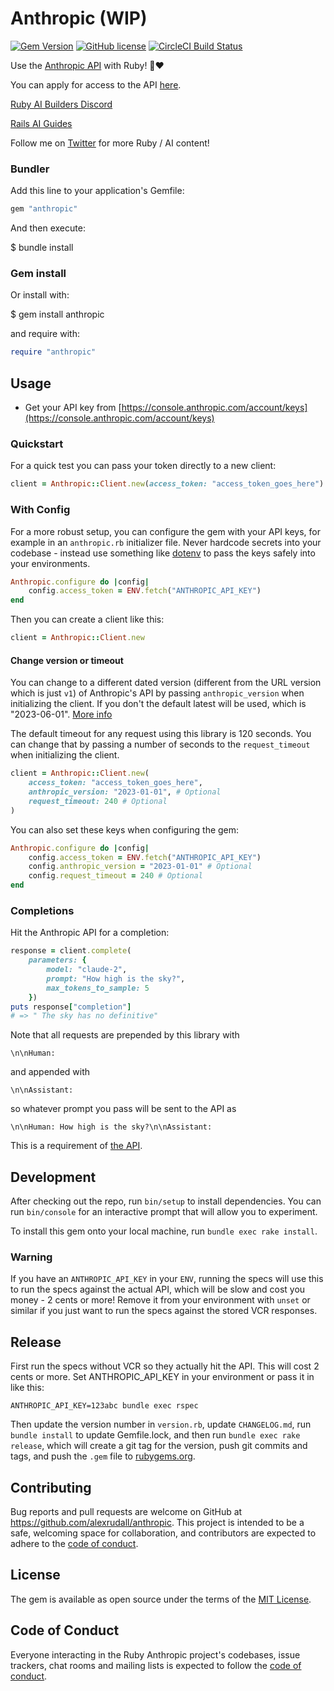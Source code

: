 # Anthropic (WIP)

[![Gem Version](https://badge.fury.io/rb/anthropic.svg)](https://badge.fury.io/rb/anthropic)
[![GitHub license](https://img.shields.io/badge/license-MIT-blue.svg)](https://github.com/alexrudall/anthropic/blob/main/LICENSE.txt)
[![CircleCI Build Status](https://circleci.com/gh/alexrudall/anthropic.svg?style=shield)](https://circleci.com/gh/alexrudall/anthropic)

Use the [Anthropic API](https://docs.anthropic.com/claude/reference/getting-started-with-the-api) with Ruby! 🌌❤️

You can apply for access to the API [here](https://docs.anthropic.com/claude/docs/getting-access-to-claude).

[Ruby AI Builders Discord](https://discord.gg/k4Uc224xVD)

[Rails AI Guides](https://railsai.com)

Follow me on [Twitter](https://twitter.com/alexrudall) for more Ruby / AI content!

### Bundler

Add this line to your application's Gemfile:

```ruby
gem "anthropic"
```

And then execute:

$ bundle install

### Gem install

Or install with:

$ gem install anthropic

and require with:

```ruby
require "anthropic"
```

## Usage

- Get your API key from [https://console.anthropic.com/account/keys](https://console.anthropic.com/account/keys)

### Quickstart

For a quick test you can pass your token directly to a new client:

```ruby
client = Anthropic::Client.new(access_token: "access_token_goes_here")
```

### With Config

For a more robust setup, you can configure the gem with your API keys, for example in an `anthropic.rb` initializer file. Never hardcode secrets into your codebase - instead use something like [dotenv](https://github.com/motdotla/dotenv) to pass the keys safely into your environments.

```ruby
Anthropic.configure do |config|
    config.access_token = ENV.fetch("ANTHROPIC_API_KEY")
end
```

Then you can create a client like this:

```ruby
client = Anthropic::Client.new
```

#### Change version or timeout

You can change to a different dated version (different from the URL version which is just `v1`) of Anthropic's API by passing `anthropic_version` when initializing the client. If you don't the default latest will be used, which is "2023-06-01". [More info](https://docs.anthropic.com/claude/reference/versioning)

The default timeout for any request using this library is 120 seconds. You can change that by passing a number of seconds to the `request_timeout` when initializing the client.

```ruby
client = Anthropic::Client.new(
    access_token: "access_token_goes_here",
    anthropic_version: "2023-01-01", # Optional
    request_timeout: 240 # Optional
)
```

You can also set these keys when configuring the gem:

```ruby
Anthropic.configure do |config|
    config.access_token = ENV.fetch("ANTHROPIC_API_KEY")
    config.anthropic_version = "2023-01-01" # Optional
    config.request_timeout = 240 # Optional
end
```

### Completions

Hit the Anthropic API for a completion:

```ruby
response = client.complete(
    parameters: {
        model: "claude-2",
        prompt: "How high is the sky?",
        max_tokens_to_sample: 5
    })
puts response["completion"]
# => " The sky has no definitive"
```

Note that all requests are prepended by this library with

`\n\nHuman: `

and appended with

`\n\nAssistant:`

so whatever prompt you pass will be sent to the API as

`\n\nHuman: How high is the sky?\n\nAssistant:`

This is a requirement of [the API](https://docs.anthropic.com/claude/reference/complete_post).

## Development

After checking out the repo, run `bin/setup` to install dependencies. You can run `bin/console` for an interactive prompt that will allow you to experiment.

To install this gem onto your local machine, run `bundle exec rake install`.

### Warning

If you have an `ANTHROPIC_API_KEY` in your `ENV`, running the specs will use this to run the specs against the actual API, which will be slow and cost you money - 2 cents or more! Remove it from your environment with `unset` or similar if you just want to run the specs against the stored VCR responses.

## Release

First run the specs without VCR so they actually hit the API. This will cost 2 cents or more. Set ANTHROPIC_API_KEY in your environment or pass it in like this:

```
ANTHROPIC_API_KEY=123abc bundle exec rspec
```

Then update the version number in `version.rb`, update `CHANGELOG.md`, run `bundle install` to update Gemfile.lock, and then run `bundle exec rake release`, which will create a git tag for the version, push git commits and tags, and push the `.gem` file to [rubygems.org](https://rubygems.org).

## Contributing

Bug reports and pull requests are welcome on GitHub at <https://github.com/alexrudall/anthropic>. This project is intended to be a safe, welcoming space for collaboration, and contributors are expected to adhere to the [code of conduct](https://github.com/alexrudall/anthropic/blob/main/CODE_OF_CONDUCT.md).

## License

The gem is available as open source under the terms of the [MIT License](https://opensource.org/licenses/MIT).

## Code of Conduct

Everyone interacting in the Ruby Anthropic project's codebases, issue trackers, chat rooms and mailing lists is expected to follow the [code of conduct](https://github.com/alexrudall/anthropic/blob/main/CODE_OF_CONDUCT.md).
